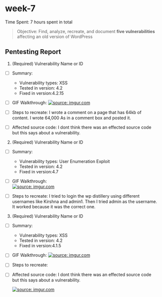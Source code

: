 # week-7

Time Spent: 7 hours spent in total

> Objective: Find, analyze, recreate, and document **five vulnerabilities** affecting an old version of WordPress

## Pentesting Report

1. (Required) Vulnerability Name or ID
  - [ ] Summary: 
    - Vulnerability types: XSS
    - Tested in version: 4.2
    - Fixed in version:4.2.15 
     
  - [ ] GIF Walkthrough:  <a href="https://imgur.com/bbqmO2N"><img src="https://i.imgur.com/bbqmO2N.gif" title="source: imgur.com" /></a>
  - [ ] Steps to recreate: I wrote a comment on a page that has 64kb of content.  I wrote 64,000 As in a comment box and posted it. 
 
  - [ ] Affected source code: I dont think there was an effected source code but this says about a vulnerability.
  
  2. (Required) Vulnerability Name or ID
  - [ ] Summary: 
    - Vulnerability types: User Enumeration Exploit
    - Tested in version: 4.2
    - Fixed in version:4.7
     
  - [ ] GIF Walkthrough:  
  <a href="https://imgur.com/w8GCqm9"><img src="https://i.imgur.com/w8GCqm9.gif" title="source: imgur.com" /></a>

  - [ ] Steps to recreate:  I tried to login the wp distillery using different usernames like Kirshna and admin1. Then I tried admin as the username. It worked because it was the correct one.
 
 
  3. (Required) Vulnerability Name or ID
  - [ ] Summary: 
    - Vulnerability types: XSS
    - Tested in version: 4.2
    - Fixed in version:4.1.5
     
  - [ ] GIF Walkthrough:   <a href="https://imgur.com/RRTkK6V"><img src="https://i.imgur.com/RRTkK6V.gif" title="source: imgur.com" /></a>
  
  - [ ] Steps to recreate:
  - [ ] Affected source code: I dont think there was an effected source code but this says about a vulnerability.
  
  
    
    
   
  
    
    <a href="https://imgur.com/3q2eYPm"><img src="https://i.imgur.com/3q2eYPm.gif" title="source: imgur.com" /></a>
    
    
    
    
    
   
